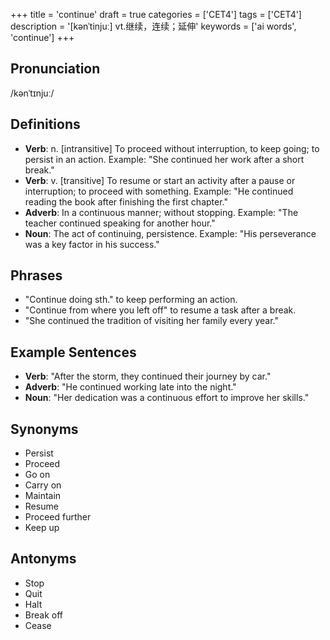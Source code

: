 +++
title = 'continue'
draft = true
categories = ['CET4']
tags = ['CET4']
description = '[kənˈtinjuː] vt.继续，连续；延伸'
keywords = ['ai words', 'continue']
+++

## Pronunciation
/kənˈtɪnjuː/

## Definitions
- **Verb**: n. [intransitive] To proceed without interruption, to keep going; to persist in an action. Example: "She continued her work after a short break."
- **Verb**: v. [transitive] To resume or start an activity after a pause or interruption; to proceed with something. Example: "He continued reading the book after finishing the first chapter."
- **Adverb**: In a continuous manner; without stopping. Example: "The teacher continued speaking for another hour."
- **Noun**: The act of continuing, persistence. Example: "His perseverance was a key factor in his success."

## Phrases
- "Continue doing sth." to keep performing an action.
- "Continue from where you left off" to resume a task after a break.
- "She continued the tradition of visiting her family every year."

## Example Sentences
- **Verb**: "After the storm, they continued their journey by car."
- **Adverb**: "He continued working late into the night."
- **Noun**: "Her dedication was a continuous effort to improve her skills."

## Synonyms
- Persist
- Proceed
- Go on
- Carry on
- Maintain
- Resume
- Proceed further
- Keep up

## Antonyms
- Stop
- Quit
- Halt
- Break off
- Cease
